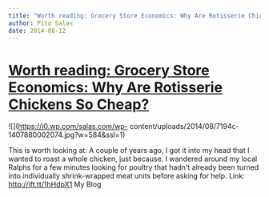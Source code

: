 ```yaml
---
title: "Worth reading: Grocery Store Economics: Why Are Rotisserie Chickens So Cheap?"
author: Pito Salas
date: 2014-08-12
---
```

# [Worth reading: Grocery Store Economics: Why Are Rotisserie Chickens So Cheap?](None)




![](https://i0.wp.com/salas.com/wp-
content/uploads/2014/08/7194c-1407880002074.jpg?w=584&ssl=1)

This is worth looking at: A couple of years ago, I got it into my head that I
wanted to roast a whole chicken, just because. I wandered around my local
Ralphs for a few minutes looking for poultry that hadn't already been turned
into individually shrink-wrapped meat units before asking for help. Link:
http://ift.tt/1hHdpX1 My Blog


